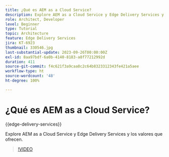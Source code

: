```yaml
---
title: ¿Qué es AEM as a Cloud Service?
description: Explore AEM as a Cloud Service y Edge Delivery Services y los valores que ofrecen.
role: Architect, Developer
level: Beginner
type: Tutorial
topic: Architecture
feature: Edge Delivery Services
jira: KT-6923
thumbnail: 330546.jpg
last-substantial-update: 2023-09-26T00:00:00Z
exl-id: 8aa97bdf-6a0b-4140-8183-a8f77212992d
duration: 411
source-git-commit: f4c621f3a9caa8c2c64b8323312343fe421a5aee
workflow-type: ht
source-wordcount: '48'
ht-degree: 100%

---
```


# ¿Qué es AEM as a Cloud Service?

{{edge-delivery-services}}

Explore AEM as a Cloud Service y Edge Delivery Services y los valores que ofrecen.

>[!VIDEO](https://video.tv.adobe.com/v/330546?quality=12&learn=on)

